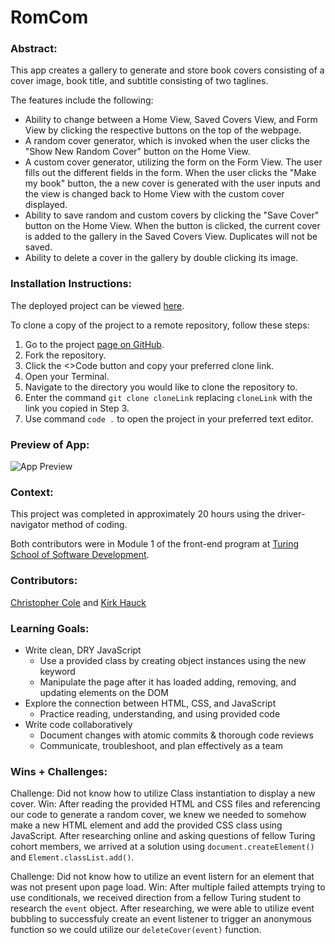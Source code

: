 # RomCom  

### Abstract:
[//]: <> (Briefly describe what you built and its features. What problem is the app solving? How does this application solve that problem?)
This app creates a gallery to generate and store book covers consisting of a cover image, book title, and subtitle consisting of two taglines.

The features include the following:
- Ability to change between a Home View, Saved Covers View, and Form View by clicking the respective buttons on the top of the webpage.
- A random cover generator, which is invoked when the user clicks the "Show New Random Cover" button on the Home View.
- A custom cover generator, utilizing the form on the Form View. The user fills out the different fields in the form. When the user clicks the "Make my book" button, the a new cover is generated with the user inputs and the view is changed back to Home View with the custom cover displayed.
- Ability to save random and custom covers by clicking the "Save Cover" button on the Home View. When the button is clicked, the current cover is added to the gallery in the Saved Covers View. Duplicates will not be saved.
- Ability to delete a cover in the gallery by double clicking its image.

### Installation Instructions:
[//]: <> (What steps does a person have to take to get your app cloned down and running?)
The deployed project can be viewed [here](https://kirkhauck.github.io/romcom/).

To clone a copy of the project to a remote repository, follow these steps:

1. Go to the project [page on GitHub](https://github.com/kirkhauck/romcom).
2. Fork the repository.
3. Click the <>Code button and copy your preferred clone link.
4. Open your Terminal.
5. Navigate to the directory you would like to clone the repository to.
6. Enter the command `git clone cloneLink` replacing `cloneLink` with the link you copied in Step 3.
7. Use command `code .` to open the project in your preferred text editor.

### Preview of App:
[//]: <> (Provide ONE gif or screenshot of your application - choose the "coolest" piece of functionality to show off.)
![App Preview](RomCom_Hauck_Cole.gif)

### Context:
[//]: <> (Give some context for the project here. How long did you have to work on it? How far into the Turing program are you?)
This project was completed in approximately 20 hours using the driver-navigator method of coding.

Both contributors were in Module 1 of the front-end program at [Turing School of Software Development](https://turing.edu/?gclid=CjwKCAiA-dCcBhBQEiwAeWidtekpL5eXls3V1GFB7J1vblQtfGKfXEH5afAgzUsYH4TkqlkrmZvylhoCRKcQAvD_BwE).

### Contributors:
[//]: <> (Who worked on this application? Link to their GitHubs.)
[Christopher Cole](https://github.com/chrometaphor) and [Kirk Hauck](https://github.com/kirkhauck)

### Learning Goals:
[//]: <> (What were the learning goals of this project? What tech did you work with?)
- Write clean, DRY JavaScript
    - Use a provided class by creating object instances using the new keyword
    - Manipulate the page after it has loaded adding, removing, and updating elements on the DOM
- Explore the connection between HTML, CSS, and JavaScript
    - Practice reading, understanding, and using provided code
- Write code collaboratively
    - Document changes with atomic commits & thorough code reviews
    - Communicate, troubleshoot, and plan effectively as a team

### Wins + Challenges:
[//]: <> (What are 2-3 wins you have from this project? What were some challenges you faced - and how did you get over them?)
Challenge: Did not know how to utilize Class instantiation to display a new cover.
Win: After reading the provided HTML and CSS files and referencing our code to generate a random cover, we knew we needed to somehow make a new HTML element and add the provided CSS class using JavaScript. After researching online and asking questions of fellow Turing cohort members, we arrived at a solution using `document.createElement()` and  `Element.classList.add()`.

Challenge: Did not know how to utilize an event listern for an element that was not present upon page load.
Win: After multiple failed attempts trying to use conditionals, we received direction from a fellow Turing student to research the `event` object. After researching, we were able to utilize event bubbling to successfuly create an event listener to trigger an anonymous function so we could utilize our `deleteCover(event)` function.